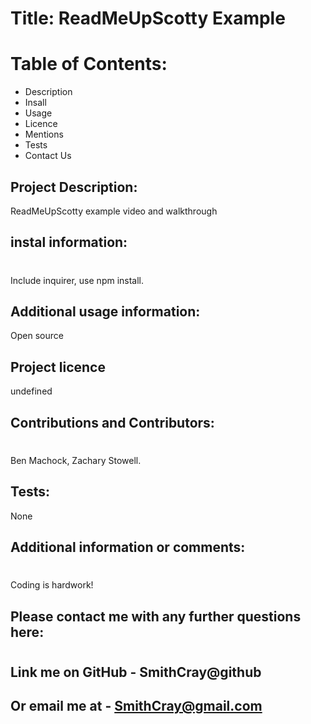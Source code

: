 # Title: ReadMeUpScotty Example

# Table of Contents:

- Description
- Insall
- Usage
- Licence
- Mentions
- Tests
- Contact Us

## Project Description:

ReadMeUpScotty example video and walkthrough

## instal information:

#

Include inquirer, use npm install.

## Additional usage information:

Open source

## Project licence

undefined

## Contributions and Contributors:

#

Ben Machock, Zachary Stowell.

## Tests:

None

## Additional information or comments:

#

Coding is hardwork!

## Please contact me with any further questions here:

#

## Link me on GitHub - SmithCray@github

## Or email me at - SmithCray@gmail.com
